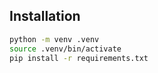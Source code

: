 ## Installation

```bash
python -m venv .venv
source .venv/bin/activate
pip install -r requirements.txt
```
